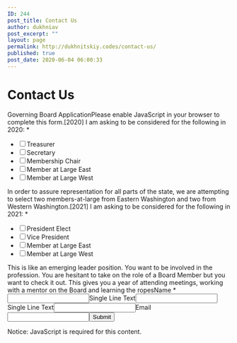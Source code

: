```yaml
---
ID: 244
post_title: Contact Us
author: dukhniav
post_excerpt: ""
layout: page
permalink: http://dukhnitskiy.codes/contact-us/
published: true
post_date: 2020-06-04 06:00:33
---
```

<h1>Contact Us</h1>		
                                <form id="wpforms-form-691" data-formid="691" method="post" enctype="multipart/form-data" action="/wp-admin/admin-ajax.php">Governing Board Application<noscript>Please enable JavaScript in your browser to complete this form.</noscript><label for="wpforms-691-field_1">[2020] I am asking to be considered for the following in 2020: *</label><ul id="wpforms-691-field_1"><li><input type="checkbox" id="wpforms-691-field_1_1" name="wpforms[fields][1][]" value="Treasurer" required ><label for="wpforms-691-field_1_1">Treasurer</label></li><li><input type="checkbox" id="wpforms-691-field_1_2" name="wpforms[fields][1][]" value="Secretary" required ><label for="wpforms-691-field_1_2">Secretary</label></li><li><input type="checkbox" id="wpforms-691-field_1_3" name="wpforms[fields][1][]" value="Membership Chair" required ><label for="wpforms-691-field_1_3">Membership Chair</label></li><li><input type="checkbox" id="wpforms-691-field_1_4" name="wpforms[fields][1][]" value="Member at Large East" required ><label for="wpforms-691-field_1_4">Member at Large East</label></li><li><input type="checkbox" id="wpforms-691-field_1_5" name="wpforms[fields][1][]" value="Member at Large West" required ><label for="wpforms-691-field_1_5">Member at Large West</label></li></ul>In order to assure representation for all parts of the state, we are attempting to select two members-at-large from Eastern Washington and two from Western Washington.<label for="wpforms-691-field_3">[2021] I am asking to be considered for the following in 2021: *</label><ul id="wpforms-691-field_3"><li><input type="checkbox" id="wpforms-691-field_3_1" name="wpforms[fields][3][]" value="President Elect" required ><label for="wpforms-691-field_3_1">President Elect</label></li><li><input type="checkbox" id="wpforms-691-field_3_2" name="wpforms[fields][3][]" value="Vice President" required ><label for="wpforms-691-field_3_2">Vice President</label></li><li><input type="checkbox" id="wpforms-691-field_3_3" name="wpforms[fields][3][]" value="Member at Large East" required ><label for="wpforms-691-field_3_3">Member at Large East</label></li><li><input type="checkbox" id="wpforms-691-field_3_4" name="wpforms[fields][3][]" value="Member at Large West" required ><label for="wpforms-691-field_3_4">Member at Large West</label></li></ul>This is like an emerging leader position. You want to
be involved in the profession. You are hesitant to take on the
role of a Board Member but you want to check it
out. This gives you a year of attending meetings, working with
a mentor on the Board and learning the ropes<label for="wpforms-691-field_6">Name *</label><input type="text" id="wpforms-691-field_6" name="wpforms[fields][6]" required><label for="wpforms-691-field_7">Single Line Text</label><input type="text" id="wpforms-691-field_7" name="wpforms[fields][7]" ><label for="wpforms-691-field_8">Single Line Text</label><input type="text" id="wpforms-691-field_8" name="wpforms[fields][8]" ><label for="wpforms-691-field-hp">Email</label><input type="text" name="wpforms[hp]" id="wpforms-691-field-hp"><input type="hidden" name="wpforms[id]" value="691"><input type="hidden" name="wpforms[author]" value="1"><button type="submit" name="wpforms[submit]" id="wpforms-submit-691" value="wpforms-submit" aria-live="assertive" data-alt-text="Sending..." data-submit-text="Submit">Submit</button></form>  <!-- .wpforms-container -->            
                                <noscript>
    Notice: JavaScript is required for this content.</noscript>
        <!-- TODO: Move to Template File. -->